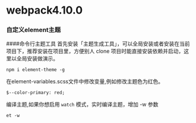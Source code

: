# webpack4.10.0

### 自定义element主题

####命令行主题工具
首先安装「主题生成工具」，可以全局安装或者安装在当前项目下，推荐安装在项目里，方便别人 clone 项目时能直接安装依赖并启动，这里以全局安装做演示。
```
npm i element-theme -g
```
在element-variables.scss文件中修改变量,例如修改主题色为红色。
```
$--color-primary: red;
```
编译主题,如果你想启用 `watch` 模式，实时编译主题，增加 -w 参数
```aidl
et -w
```
